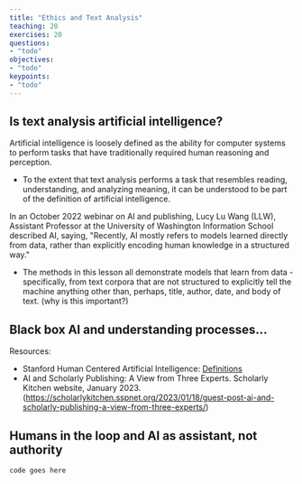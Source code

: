```yaml
---
title: "Ethics and Text Analysis"
teaching: 20
exercises: 20
questions:
- "todo"
objectives:
- "todo"
keypoints:
- "todo"
---
```



## Is text analysis artificial intelligence? 

Artificial intelligence is loosely defined as the ability for computer systems to perform tasks that have traditionally required human reasoning and perception. 
* To the extent that text analysis performs a task that resembles reading, understanding, and analyzing meaning, it can be understood to be part of the definition of artificial intelligence. 


In an October 2022 webinar on AI and publishing, Lucy Lu Wang (LLW), Assistant Professor at the University of Washington Information School described AI, saying, "Recently, AI mostly refers to models learned directly from data, rather than explicitly encoding human knowledge in a structured way." 
* The methods in this lesson all demonstrate models that learn from data - specifically, from text corpora that are not structured to explicitly tell the machine anything other than, perhaps, title, author, date, and body of text.
(why is this important?)

## Black box AI and understanding processes...

Resources: 
* Stanford Human Centered Artificial Intelligence: [Definitions](https://hai.stanford.edu/sites/default/files/2020-09/AI-Definitions-HAI.pdf)
* AI and Scholarly Publishing: A View from Three Experts. Scholarly Kitchen website, January 2023. (https://scholarlykitchen.sspnet.org/2023/01/18/guest-post-ai-and-scholarly-publishing-a-view-from-three-experts/)

## Humans in the loop and AI as assistant, not authority

~~~
code goes here
~~~
